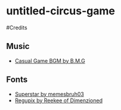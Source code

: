 # untitled-circus-game

#Credits

## Music

- [Casual Game BGM by B.M.G](https://assetstore.unity.com/packages/audio/music/casual-game-bgm-5-135943)

## Fonts

- [Superstar by memesbruh03](https://www.dafont.com/pt/superstar-2.font)
- [Regupix by Reekee of Dimenzioned](https://www.dafont.com/pt/regupix.font)
